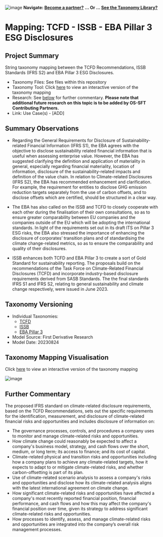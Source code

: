 ![image](https://user-images.githubusercontent.com/112073913/188821900-0c411acf-fbdd-4163-adc9-3ba4e2be78df.png)
**Navigate: [Become a partner?](https://github.com/OS-SFT/06-COLLABORATORS-PARTNERS)**
**... Or ... [See the Taxonomy Library?](https://github.com/orgs/OS-SFT/projects/2)**

# Mapping: TCFD - ISSB - EBA Pillar 3 ESG Disclosures

## Project Summary

String taxonomy mapping between the TCFD Recommendations, ISSB Standards (IFRS S2) and EBA Pillar 3 ESG Disclosures.
- Taxonomy Files: See files within this repository
- Taxonomy Tool: Click [here](https://os-sft.solidatus.com/viewer/share/swCsTMqENYv3B8n0q13CynauDg9VdjvT) to view an interactive version of the taxonomy mapping
- Research: See [below](https://github.com/OS-SFT/Taxonomy-Mappings-Library/tree/main/Taxonomy%20Mappings%20-%20Triple/ISSB%20-%20EBA%20Pillar%203%20-%20TCFD#further-commentary) for further commentary. **Please note that additional future research on this topic is to be added by OS-SFT Contributing Partners.**
- Link: Use Case(s) - [ADD]

## Summary Observations

* Regarding the General Requirements for Disclosure of Sustainability-related Financial Information (IFRS S1), the EBA agrees with the objective to disclose sustainability related financial information that is useful when assessing enterprise value. However, the EBA has suggested clarifying the definition and application of materiality in general, especially regarding financial materiality, location of information, disclosure of the sustainability-related impacts and definition of the value chain.
In relation to Climate-related Disclosures (IFRS S2), the EBA has recommended enhancement and clarification. For example, the requirement for entities to disclose GHG emission reduction targets separately from the use of carbon offsets, and to disclose offsets which are certified, should be structured in a clear way.

* The EBA has also called on the ISSB and TCFD to closely cooperate with each other during the finalisation of their own consultations, so as to ensure greater comparability between EU companies and the companies outside of the EU which will be adopting the international standards. In light of the requirements set out in its draft ITS on Pillar 3 ESG risks, the EBA also stressed the importance of enhancing the disclosure of corporates’ transition plans and of standardising the climate change-related metrics, so as to ensure the comparability and quality of their disclosures.

* ISSB enhances both TCFD and EBA Pillar 3 to create a sort of Gold Standard for sustainability reporting. The proposals build on the recommendations of the Task Force on Climate-Related Financial Disclosures (TCFD) and incorporate industry-based disclosure requirements derived from SASB Standards. The the final standards IFRS S1 and IFRS S2, relating to general sustainability and climate change respectively, were issued in June 2023.

## Taxonomy Versioning

- Individual Taxonomies:
  - [TCFD](https://github.com/OS-SFT/Taxonomy-Mappings-Library/tree/main/Single%20Taxonomies/TCFD)
  - [ISSB](https://github.com/OS-SFT/Taxonomy-Mappings-Library/tree/main/Single%20Taxonomies/ISSB)
  - [EBA Pillar 3](https://github.com/OS-SFT/Taxonomy-Mappings-Library/tree/main/Single%20Taxonomies/EBA%20Pillar%203)
- Model Source: First Derivative Research
- Model Date: 20230824

## Taxonomy Mapping Visualisation

Click [here](https://os-sft.solidatus.com/viewer/share/swCsTMqENYv3B8n0q13CynauDg9VdjvT) to view an interactive version of the taxonomy mapping

![image](https://github.com/OS-SFT/Taxonomy-Mappings-Library/assets/112079442/8837b65c-e0df-43c2-aef5-fda19c787324)

## Further Commentary

The proposed IFRS standard on climate-related disclosure requirements, based on the TCFD Recommendations, sets out the specific requirements for the identification, measurement, and disclosure of climate-related financial risks and opportunities and includes disclosure of information on:

* The governance processes, controls, and procedures a company uses to monitor and manage climate-related risks and opportunities.
* How climate change could reasonably be expected to affect a company's business model, strategy, and cash flows over the short, medium, or long term; its access to finance; and its cost of capital.
* Climate-related physical and transition risks and opportunities including how a company plans to achieve any climate-related targets, how it expects to adapt to or mitigate climate-related risks, and whether carbon-offsetting is part of its plan.
* Use of climate-related scenario analysis to assess a company's risks and opportunities and disclose how its climate-related analysis aligns with the latest international agreement on climate change.
* How significant climate-related risks and opportunities have affected a company's most recently reported financial position, financial performance, and cash flows and how this may affect the company's financial position over time, given its strategy to address significant climate-related risks and opportunities.
* How processes to identify, assess, and manage climate-related risks and opportunities are integrated into the company’s overall risk management processes.
